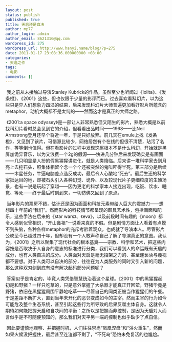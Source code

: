 ```yaml
---
layout: post
status: publish
published: true
title: 天启还是自决
author: mp77
author_login: admin
author_email: 8621316@qq.com
wordpress_id: 275
wordpress_url: http://www.hanyi.name/blog/?p=275
date: 2011-01-17 23:08:36.000000000 +08:00
categories:
- 天选之作
tags:
- 电影
comments: []
---
```

 我之前从未接触过导演Stanley Kubrick的作品，虽然至少也听闻过《lolita》、《发条橙》、《2001》这些，但也仅限于少量的影评而已。过去喜欢看科幻片，以为这些只是异人们想象力四溢的结果，后来发现科幻片大师普遍更加看好影片所蕴含的metaphor，动机大概都不是太纯的——然而这才是真正的大师之路。

 《2001:a space odyssey》是一部让人非常熟悉但又陌生的影片，熟悉大概是以前找科幻片看时总会见到它的介绍，但看看出品时间——1968——比Neil Armstrong‎登月还早个将近一年，于是只好放弃。前几天在emule上找《发条橙》，又见到了该片，可惜源比较少，网络居然有个在线的但很不清楚，玷污了名作，等等倒也值得。但在看影片的过程中发现这厮根本不是什么科幻，开始就是黑屏加诡异音乐，以为又浪费一个2g的假源——快进几分钟后来发现确实是有画面——几只明显是人扮的假黑猩猩讲进化，就是人类降临。后来讲一堆科学家去到月亮上去挖石头，照集体相留个念一个个还被突然的鬼叫吓得半死。第三部分是后续——木星任务，牛逼电脑差点造反成功，最后令人心酸地“死去”。最后生还的科学家抵达目的地，却被石头引入各种幻觉、诡异、以及较现代片子更细粒度的生殖场景，也有一说是玩起了穿越——因为更老的科学家本人接连出现，吃饭、饮水、睡觉、等死——终于最后时刻到来，一切仿佛又回到了原点。

 当年影片的票房不错，估计还是因为画面和科技元素带给人巨大的震撼力——想想四十年前的“我们”。然而影片的科技情节都呈现的颇具艺术性，包括画面和配乐，这些手法在后来的《star wars》、《eva》，以及前段时间有趣的《moon》都令人感到似曾相识，“开山鼻祖”一说看来真的不假。但是剧情方面让人看着有点摸不到头脑，各种各样metaphor的充斥考验着观众，也成就了导演本人。尽管影片公映至今已超过四十年，但却没有一个人敢声称自己了解了导演真正的意图。我认为，《2001》之所以聚集了现代社会的根本基奠——宗教、科学和艺术，把这些内容按是否取决于人自身的意志的标准进行分类，我们可以看到人的命运既有天启的成分，也有人类自决的成分。人类面对天启是毫无招架之力的、甚至连亵渎与蔑视都不要想。对于人类可以自决的部分，往往在为人类服务的同时又引入新的问题，那么这种双刃剑到底有没有解决起码部分问题呢？

 答案似乎是肯定的，毕竟人类凭借智慧统治着这个星球。《2001》中的黑猩猩起初是和野猪？一样只吃草的，只是意外掌握了大杀器才能真正开回荤，野猪毕竟是野猪，依旧在黑猩猩周围平静地吃草——尽管自己的同类正被当作猩猩们的午餐。于是差距不断扩大，直到当年未开化的恶邻变成如今的主宰。然而主宰的行为如今可能危及整个生态系统，甚至引起这些行为所导致的后果反噬主体自身。这就令人期待如何能把握天启和自决间的平衡：之所以是把握而非控制，是因为天启对人而言似乎是不可随便预知的，那么我们对天平另一端的控制也似乎缺少了点自信。

 因此要谨慎地观察、并把握时机，人们往往崇尚“凤凰涅盘”和“浴火重生”，然而如果火候没把握住，最后甚至连渣都不剩了，“不死鸟”恐怕未免复活的也尴尬。
